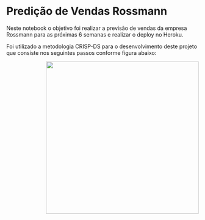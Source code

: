 # Predição de Vendas Rossmann

Neste notebook o objetivo foi realizar a previsão de vendas da empresa Rossmann para as próximas 6 semanas e realizar o deploy no Heroku.

Foi utilizado a metodologia CRISP-DS para o desenvolvimento deste projeto que consiste nos seguintes passos conforme figura abaixo:


<img align="right" width="400" height="400" src="https://drive.google.com/file/d/1Rx9eTzuGTWlmaOGIAVKfsNcxYPZaW7XO/view?usp=sharing">

